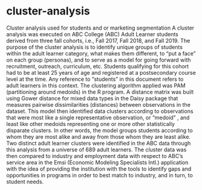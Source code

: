 # cluster-analysis
Cluster analysis used for students and or marketing segmentation
A cluster analysis was executed on ABC College (ABC) Adult Learner students derived from three fall cohorts, i.e., Fall 2017, Fall 2018, and Fall 2019. The purpose of the cluster analysis is to identify unique groups of students within the adult learner category, what makes them different, to “put a face” on each group (personas), and to serve as a model for going forward with recruitment, outreach, curriculum, etc. Students qualifying for this cohort had to be at least 25 years of age and registered at a postsecondary course level at the time. Any reference to “students” in this document refers to adult learners in this context.
The clustering algorithm applied was PAM (partitioning around medoids) in the R program. A distance matrix was built using Gower distance for mixed data types in the Daisy package that measures pairwise dissimilarities (distances) between observations in the dataset. This model then identified data clusters according to observations that were most like a single representative observation, or “medoid” , and least like other medoids representing one or more other statistically disparate clusters. In other words, the model groups students according to whom they are most alike and away from those whom they are least alike.
Two distinct adult learner clusters were identified in the ABC data through this analysis from a universe of 689 adult learners.
The cluster data was then compared to industry and employment data with respect to ABC’s service area in the Emsi (Economic Modeling Specialists Intl.) application with the idea of providing the institution with the tools to identify gaps and opportunities in programs in order to best match to industry, and in turn, to student needs.
